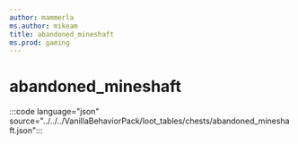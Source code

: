 ```yaml
---
author: mammerla
ms.author: mikeam
title: abandoned_mineshaft
ms.prod: gaming
---
```


# abandoned_mineshaft

:::code language="json" source="../../../VanillaBehaviorPack/loot_tables/chests/abandoned_mineshaft.json":::